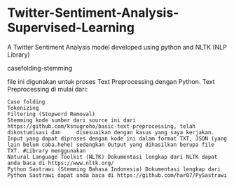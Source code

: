 # Twitter-Sentiment-Analysis-Supervised-Learning
A Twitter Sentiment Analysis model developed using python and NLTK (NLP Library)

casefolding-stemming

file ini digunakan untuk proses Text Preprocessing dengan Python. Text Preprocessing di mulai dari:

    Case folding
    Tokenizing
    Filtering (Stopword Removal)
    Stemming kode sumber dari source ini dari https://github.com/ksnugroho/basic-text-preprocessing, telah dikostumisasi dan     disesuaikan dengan kasus yang saya kerjakan. Input yang dapat diproses dengan kode ini dalam format TXT, JSON (yang lain belum coba.hehe) sedangkan Output yang dihasilkan berupa file TXT. #Library menggunakan
    Natural Language Toolkit (NLTK) Dokumentasi lengkap dari NLTK dapat anda baca di https://www.nltk.org/
    Python Sastrawi (Stemming Bahasa Indonesia) Dokumentasi lengkap dari Python Sastrawi dapat anda baca di https://github.com/har07/PySastrawi

